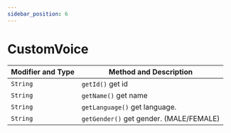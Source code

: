 ```yaml
---
sidebar_position: 6
---
```


# CustomVoice

| Modifier and Type | Method and Description                    |
| ----------------- | ----------------------------------------- |
| `String`          | `getId()` get id       |
| `String`          | `getName()` get name     |
| `String`          | `getLanguage()` get language. |
| `String`          | `getGender()` get gender. (MALE/FEMALE) |